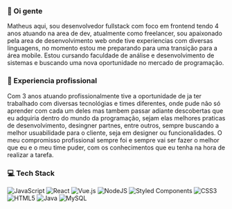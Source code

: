 ### 👋 Oi gente

  Matheus aqui, sou desenvolvedor fullstack com foco em frontend tendo 4 anos atuando na area de dev, atualmente como freelancer, sou apaixonado pela area de desenvolvimento web onde tive experiencias com diversas linguagens, no momento estou me preparando para uma transição para a área mobile.
  Estou cursando faculdade de análise e desenvolvimento de sistemas e buscando uma nova oportunidade no mercado de programação.

### 🚀 Experiencia profissional

  Com 3 anos atuando profissionalmente tive a oportunidade de ja ter trabalhado com diversas tecnológias e times diferentes, onde pude não só aprender com cada um deles mas tambem passar adiante descobertas que eu adquiria dentro do mundo da programação, sejam elas melhores praticas de desenvolvimento, desingner partnes, entre outros, sempre buscando a melhor usuabilidade para o cliente, seja em designer ou funcionalidades.
  O meu compromisso profissional sempre foi e sempre vai ser fazer o melhor que eu e o meu time puder, com os conhecimentos que eu tenha na hora de realizar a tarefa.


### 💻 Tech Stack
![JavaScript](https://img.shields.io/badge/javascript-%23323330.svg?style=for-the-badge&logo=javascript&logoColor=%23F7DF1E) ![React](https://img.shields.io/badge/react-%2320232a.svg?style=for-the-badge&logo=react&logoColor=%2361DAFB) ![Vue.js](https://img.shields.io/badge/vuejs-%2335495e.svg?style=for-the-badge&logo=vuedotjs&logoColor=%234FC08D) ![NodeJS](https://img.shields.io/badge/node.js-6DA55F?style=for-the-badge&logo=node.js&logoColor=white) ![Styled Components](https://img.shields.io/badge/styled--components-DB7093?style=for-the-badge&logo=styled-components&logoColor=white) ![CSS3](https://img.shields.io/badge/css3-%231572B6.svg?style=for-the-badge&logo=css3&logoColor=white) ![HTML5](https://img.shields.io/badge/html5-%23E34F26.svg?style=for-the-badge&logo=html5&logoColor=white) 
![Java](https://img.shields.io/badge/java-%23ED8B00.svg?style=for-the-badge&logo=openjdk&logoColor=white) ![MySQL](https://img.shields.io/badge/mysql-%2300f.svg?style=for-the-badge&logo=mysql&logoColor=white)
<!--
**MatGAAM/MatGAAM** is a ✨ _special_ ✨ repository because its `README.md` (this file) appears on your GitHub profile.

Here are some ideas to get you started:

- 🔭 I’m currently working on ...
- 🌱 I’m currently learning ...
- 👯 I’m looking to collaborate on ...
- 🤔 I’m looking for help with ...
- 💬 Ask me about ...
- 📫 How to reach me: ...
- 😄 Pronouns: ...
- ⚡ Fun fact: ...
-->

